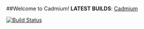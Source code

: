 ##Welcome to Cadmium!
**LATEST BUILDS**: [Cadmium](http://ci.sci4me.com/Cadmium)

[![Build Status](http://ci.sci4me.com/job/Cadmium/badge/icon)](http://ci.sci4me.com/Cadmium)